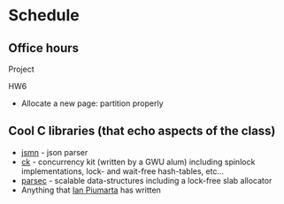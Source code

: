 # Schedule

## Office hours

Project

HW6

- Allocate a new page: partition properly

## Cool C libraries (that echo aspects of the class)

- [jsmn](https://github.com/zserge/jsmn) - json parser
- [ck](https://github.com/concurrencykit/ck) - concurrency kit (written by a GWU alum) including spinlock implementations, lock- and wait-free hash-tables, etc...
- [parsec](https://github.com/gwsystems/ps) - scalable data-structures including a lock-free slab allocator
- Anything that [Ian Piumarta](https://www.piumarta.com/software/) has written

